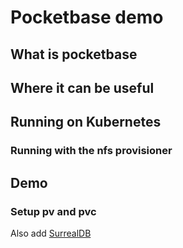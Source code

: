 # Pocketbase demo

## What is pocketbase

## Where it can be useful

## Running on Kubernetes

### Running with the nfs provisioner

## Demo

### Setup pv and pvc

Also add [SurrealDB](https://surrealdb.com/)
